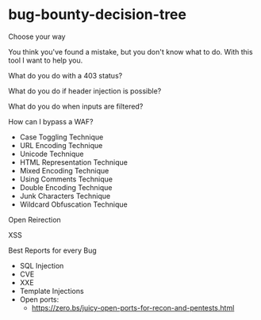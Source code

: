 # bug-bounty-decision-tree

Choose your way 

You think you've found a mistake, but you don't know what to do. With this tool I want to help you. 

What do you do with a 403 status? 

What do you do if header injection is possible? 

What do you do when inputs are filtered? 

How can I bypass a WAF?
- Case Toggling Technique
- URL Encoding Technique
- Unicode Technique
- HTML Representation Technique
- Mixed Encoding Technique
- Using Comments Technique
- Double Encoding Technique
- Junk Characters Technique
- Wildcard Obfuscation Technique


Open Reirection

XSS


Best Reports for every Bug



- SQL Injection
- CVE
- XXE
- Template Injections
- Open ports: 
   - https://zero.bs/juicy-open-ports-for-recon-and-pentests.html
